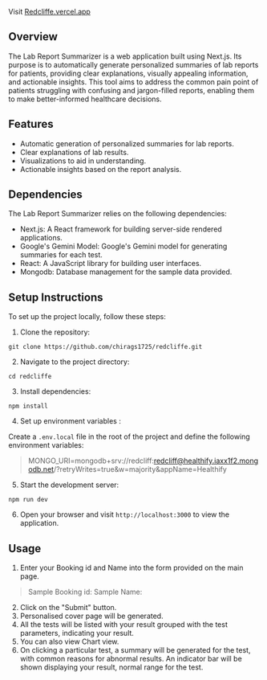 <!-- This is a [Next.js](https://nextjs.org/) project bootstrapped with [`create-next-app`](https://github.com/vercel/next.js/tree/canary/packages/create-next-app).

## Getting Started

First, run the development server:

```bash
npm run dev
# or
yarn dev
# or
pnpm dev
# or
bun dev
```

Open [http://localhost:3000](http://localhost:3000) with your browser to see the result.

You can start editing the page by modifying `pages/index.js`. The page auto-updates as you edit the file.

[API routes](https://nextjs.org/docs/api-routes/introduction) can be accessed on [http://localhost:3000/api/hello](http://localhost:3000/api/hello). This endpoint can be edited in `pages/api/hello.js`.

The `pages/api` directory is mapped to `/api/*`. Files in this directory are treated as [API routes](https://nextjs.org/docs/api-routes/introduction) instead of React pages.

This project uses [`next/font`](https://nextjs.org/docs/basic-features/font-optimization) to automatically optimize and load Inter, a custom Google Font.

## Learn More

To learn more about Next.js, take a look at the following resources:

- [Next.js Documentation](https://nextjs.org/docs) - learn about Next.js features and API.
- [Learn Next.js](https://nextjs.org/learn) - an interactive Next.js tutorial.

You can check out [the Next.js GitHub repository](https://github.com/vercel/next.js/) - your feedback and contributions are welcome!

## Deploy on Vercel

The easiest way to deploy your Next.js app is to use the [Vercel Platform](https://vercel.com/new?utm_medium=default-template&filter=next.js&utm_source=create-next-app&utm_campaign=create-next-app-readme) from the creators of Next.js.

Check out our [Next.js deployment documentation](https://nextjs.org/docs/deployment) for more details. -->


Visit [Redcliffe.vercel.app](https://redcliffe.vercel.app/)


## Overview

The Lab Report Summarizer is a web application built using Next.js. Its purpose is to automatically generate personalized summaries of lab reports for patients, providing clear explanations, visually appealing information, and actionable insights. This tool aims to address the common pain point of patients struggling with confusing and jargon-filled reports, enabling them to make better-informed healthcare decisions.

## Features

- Automatic generation of personalized summaries for lab reports.
- Clear explanations of lab results.
- Visualizations to aid in understanding.
- Actionable insights based on the report analysis.

## Dependencies

The Lab Report Summarizer relies on the following dependencies:

- Next.js: A React framework for building server-side rendered applications.
- Google's Gemini Model: Google's Gemini model for generating summaries for each test.
- React: A JavaScript library for building user interfaces.
- Mongodb: Database management for the sample data provided.

## Setup Instructions

To set up the project locally, follow these steps:

1. Clone the repository:

```git clone https://github.com/chirags1725/redcliffe.git```

2. Navigate to the project directory:

```cd redcliffe```


3. Install dependencies:

```npm install```


4. Set up environment variables :

Create a `.env.local` file in the root of the project and define the following environment variables:

>MONGO_URI=mongodb+srv://redcliff:redcliff@healthify.iaxx1f2.mongodb.net/?retryWrites=true&w=majority&appName=Healthify

5. Start the development server:

```npm run dev```

6. Open your browser and visit `http://localhost:3000` to view the application.

## Usage

1. Enter your Booking id and Name into the form provided on the main page.

>Sample Booking id:
>Sample Name:

2. Click on the "Submit" button.
3. Personalised cover page will be generated.
4. All the tests will be listed with your result grouped with the test parameters, indicating your result.
5. You can also view Chart view.
6. On clicking a particular test, a summary will be generated for the test, with common reasons for abnormal results. An indicator bar will be shown displaying your result, normal range for the test.
